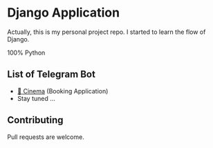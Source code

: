 # Django Application

Actually, this is my personal project repo. I started to learn the flow of Django.

100% Python 

## List of Telegram Bot

* [:raised_hands: Cinema](https://github.com/amzar96/django-application/tree/master/cinema "Cinema") (Booking Application)
* Stay tuned ...

## Contributing
Pull requests are welcome.
